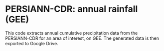 # PERSIANN-CDR: annual rainfall (GEE)

This code extracts annual cumulative precipitation data from the PERSIANN-CDR for an area of interest, on GEE. The generated data is then exported to Google Drive.
